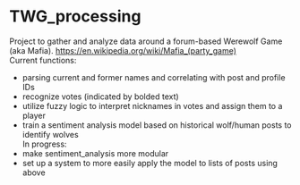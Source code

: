 # TWG_processing
Project to gather and analyze data around a forum-based Werewolf Game (aka Mafia). https://en.wikipedia.org/wiki/Mafia_(party_game)  
Current functions:  
* parsing current and former names and correlating with post and profile IDs  
* recognize votes (indicated by bolded text)  
* utilize fuzzy logic to interpret nicknames in votes and assign them to a player  
* train a sentiment analysis model based on historical wolf/human posts to identify wolves  
In progress:  
* make sentiment_analysis more modular  
* set up a system to more easily apply the model to lists of posts using above  